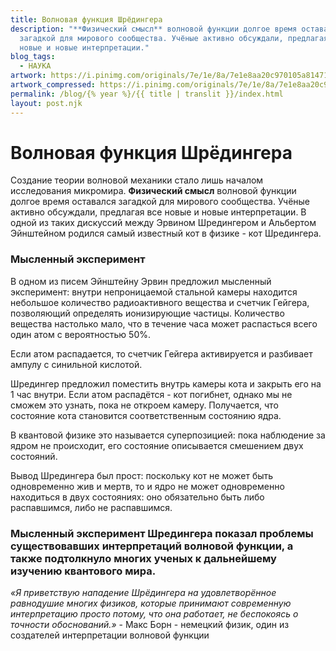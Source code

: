 ```yaml
---
title: Волновая функция Шрёдингера
description: "**Физический смысл** волновой функции долгое время оставался
  загадкой для мирового сообщества. Учёные активно обсуждали, предлагая все
  новые и новые интерпретации."
blog_tags:
  - НАУКА
artwork: https://i.pinimg.com/originals/7e/1e/8a/7e1e8aa20c970105a814716f5610026d.png
artwork_compressed: https://i.pinimg.com/originals/7e/1e/8a/7e1e8aa20c970105a814716f5610026d.png
permalink: /blog/{% year %}/{{ title | translit }}/index.html
layout: post.njk
---
```

# Волновая функция Шрёдингера

Создание теории волновой механики стало лишь началом исследования микромира. **Физический смысл** волновой функции долгое время оставался загадкой для мирового сообщества. Учёные активно обсуждали, предлагая все новые и новые интерпретации. В одной из таких дискуссий между Эрвином Шредингером и Альбертом Эйнштейном родился самый известный кот в физике - кот Шредингера.

### Мысленный эксперимент

В одном из писем Эйнштейну Эрвин предложил мысленный эксперимент: внутри непроницаемой стальной камеры находится небольшое количество радиоактивного вещества и счетчик Гейгера, позволяющий определять ионизирующие частицы. Количество вещества настолько мало, что в течение часа может распасться всего один атом с вероятностью 50%.

Если атом распадается, то счетчик Гейгера активируется и разбивает ампулу с синильной кислотой.

Шредингер предложил поместить внутрь камеры кота и закрыть его на 1 час внутри. Если атом распадётся - кот погибнет, однако мы не сможем это узнать, пока не откроем камеру. Получается, что состояние кота становится соответственным состоянию ядра.

В квантовой физике это называется суперпозицией: пока наблюдение за ядром не происходит, его состояние описывается смешением двух состояний.

Вывод Шредингера был прост: поскольку кот не может быть одновременно жив и мертв, то и ядро не может одновременно находиться в двух состояниях: оно обязательно быть либо распавшимся, либо не распавшимся.

### Мысленный эксперимент Шредингера показал проблемы существовавших интерпретаций волновой функции, а также подтолкнуло многих ученых к дальнейшему изучению квантового мира.

*«Я приветствую нападение Шрёдингера на удовлетворённое равнодушие многих физиков, которые принимают современную интерпретацию просто потому, что она работает, не беспокоясь о точности обоснований.»* - Макс Борн - немецкий физик, один из создателей интерпретации волновой функции